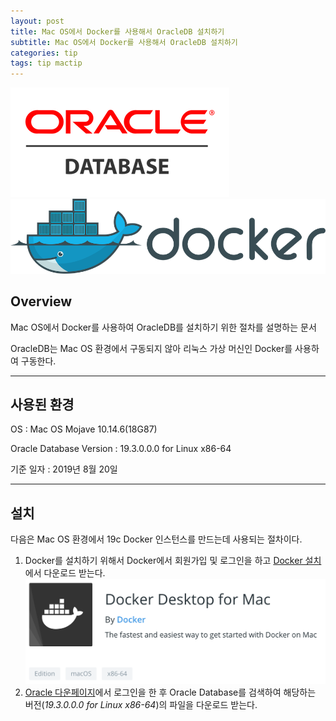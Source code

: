 ```yaml
---
layout: post
title: Mac OS에서 Docker를 사용해서 OracleDB 설치하기
subtitle: Mac OS에서 Docker를 사용해서 OracleDB 설치하기
categories: tip
tags: tip mactip
---
```


![oracledb](/assets/img/tip/mactip/oracle/oracledb_logo.png "OracleDB")
![docker](/assets/img/tip/mactip/oracle/docker_logo.png "Docker")

##  Overview

Mac OS에서 Docker를 사용하여 OracleDB를 설치하기 위한 절차를 설명하는 문서

OracleDB는 Mac OS 환경에서 구동되지 않아 리눅스 가상 머신인 Docker를 사용하여 구동한다.

***

## 사용된 환경

OS : Mac OS Mojave 10.14.6(18G87)

Oracle Database Version : 19.3.0.0.0 for Linux x86-64

기준 일자 : 2019년 8월 20일

***

## 설치

다음은 Mac OS 환경에서 19c Docker 인스턴스를 만드는데 사용되는 절차이다.

1. Docker를 설치하기 위해서 Docker에서 회원가입 및 로그인을 하고 [Docker 설치](https://hub.docker.com/editions/community/docker-ce-desktop-mac)에서 다운로드 받는다.  
![dockerdown](/assets/img/tip/mactip/oracle/dockerdown.png "DockerDown")  
2. [Oracle 다운페이지](http://edelivery.oracle.com/)에서 로그인을 한 후 Oracle Database를 검색하여 해당하는 버전(*19.3.0.0.0 for Linux x86-64*)의 파일을 다운로드 받는다.